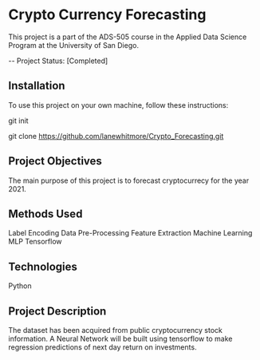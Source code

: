 # Crypto Currency Forecasting
 This project is a part of the ADS-505 course in the Applied Data Science Program at the University of San Diego. 

-- Project Status: [Completed]

## Installation

To use this project on your own machine, follow these instructions:

git init

git clone https://github.com/lanewhitmore/Crypto_Forecasting.git

## Project Objectives

The main purpose of this project is to forecast cryptocurrecy for the year 2021. 


## Methods Used

Label Encoding
Data Pre-Processing
Feature Extraction
Machine Learning
MLP
Tensorflow

## Technologies

Python

## Project Description

The dataset has been acquired from public cryptocurrency stock information. A Neural Network will be built using tensorflow to make regression predictions of next day return on investments.   
